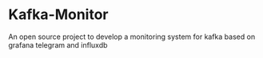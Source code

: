# Kafka-Monitor
An open source project to develop a monitoring system for kafka based on grafana telegram and influxdb


#
